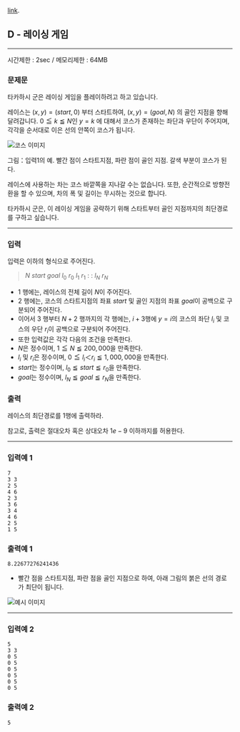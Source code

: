 [link](http://arc001.contest.atcoder.jp/tasks/arc001_4).

## D - 레이싱 게임

----------

시간제한 : 2sec / 메모리제한 : 64MB

### 문제문

타카하시 군은 레이싱 게임을 플레이하려고 하고 있습니다.

레이스는 $(x, y) = (start, 0)$ 부터 스타트하여, $(x, y) = (goal, N)$ 의 골인 지점을 향해 달려갑니다.
$0 ≦ k ≦ N$인 $y=k$ 에 대해서 코스가 존재하는 좌단과 우단이 주어지며, 각각을 순서대로 이은 선의 안쪽이 코스가 됩니다.

![코스 이미지](http://abc001.contest.atcoder.jp//img/arc/001/4_1.png)

그림：입력1의 예. 빨간 점이 스타트지점, 파란 점이 골인 지점. 갈색 부분이 코스가 된다.

레이스에 사용하는 차는 코스 바깥쪽을 지나갈 수는 없습니다. 또한, 순간적으로 방향전환을 할 수 있으며, 차의 폭 및 길이는 무시하는 것으로 합니다.

타카하시 군은, 이 레이싱 게임을 공략하기 위해 스타트부터 골인 지점까지의 최단경로를 구하고 싶습니다.

----------

### 입력

입력은 이하의 형식으로 주어진다.

>
>$N$
>$start$ $goal$
>$l_0$ $r_0$
>$l_1$ $r_1$
>$:$
>$:$
>$l_N$ $r_N$

* $1$ 행에는, 레이스의 전체 길이 $N$이 주어진다.
* $2$ 행에는, 코스의 스타트지점의 좌표 $start$ 및 골인 지점의 좌표 $goal$이 공백으로 구분되어 주어진다.
* 이어서 $3$ 행부터 $N+2$ 행까지의 각 행에는, $i+3$행에 $y=i$의 코스의 좌단 $l_i$ 및 코스의 우단 $r_i$이 공백으로 구분되어 주어진다.
* 또한 입력값은 각각 다음의 조건을 만족한다.
* $N$은 정수이며, $1 ≦ N ≦ 200,000$을 만족한다.
* $l_i$ 및 $r_i$은 정수이며, $0 ≦ l_i ＜ r_i ≦ 1,000,000$을 만족한다.
* $start$는 정수이며, $l_0 ≦ start ≦ r_0$을 만족한다.
* $goal$는 정수이며, $l_N ≦ goal ≦ r_N$을 만족한다.

### 출력

레이스의 최단경로를 $1$행에 출력하라.

참고로, 출력은 절대오차 혹은 상대오차 $1e-9$ 이하까지를 허용한다.

----------

### 입력예 1

```
7
3 3
2 5
4 6
2 3
3 6
3 4
4 6
2 5
1 5
```

### 출력예 1

```
8.22677276241436
```

* 빨간 점을 스타트지점, 파란 점을 골인 지점으로 하여, 아래 그림의 붉은 선의 경로가 최단이 됩니다.

![예시 이미지](http://abc001.contest.atcoder.jp//img/arc/001/4_2.png)

----------

### 입력예 2

```
5
3 3
0 5
0 5
0 5
0 5
0 5
0 5
```

### 출력예 2

```
5
```